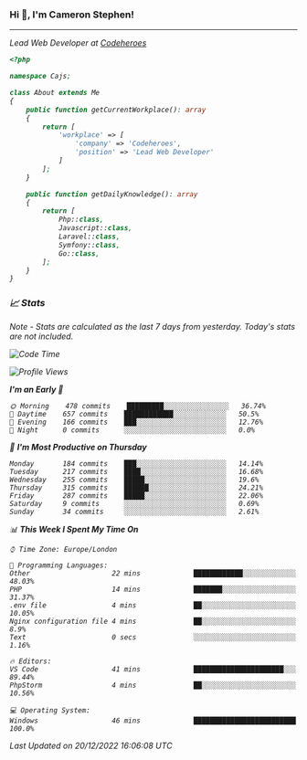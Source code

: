 ### Hi 👋, I'm Cameron Stephen!
<hr>
<p><em>Lead Web Developer at <a href="https://codeheroes.co.uk">Codeheroes</a></p>


```php
<?php

namespace Cajs;

class About extends Me
{
    public function getCurrentWorkplace(): array
    {
        return [
            'workplace' => [
                'company' => 'Codeheroes',
                'position' => 'Lead Web Developer'
            ]
        ];
    }

    public function getDailyKnowledge(): array
    {
        return [
            Php::class,
            Javascript::class,
            Laravel::class,
            Symfony::class,
            Go::class,
        ];
    }
}
```

### 📈 Stats
<p><em>Note - Stats are calculated as the last 7 days from yesterday. Today's stats are not included.</em></p>


<!--START_SECTION:waka-->
![Code Time](http://img.shields.io/badge/Code%20Time-3%2C232%20hrs%2010%20mins-blue)

![Profile Views](http://img.shields.io/badge/Profile%20Views-0-blue)

**I'm an Early 🐤** 

```text
🌞 Morning    478 commits    █████████░░░░░░░░░░░░░░░░   36.74% 
🌆 Daytime    657 commits    ████████████░░░░░░░░░░░░░   50.5% 
🌃 Evening    166 commits    ███░░░░░░░░░░░░░░░░░░░░░░   12.76% 
🌙 Night      0 commits      ░░░░░░░░░░░░░░░░░░░░░░░░░   0.0%

```
📅 **I'm Most Productive on Thursday** 

```text
Monday       184 commits    ███░░░░░░░░░░░░░░░░░░░░░░   14.14% 
Tuesday      217 commits    ████░░░░░░░░░░░░░░░░░░░░░   16.68% 
Wednesday    255 commits    █████░░░░░░░░░░░░░░░░░░░░   19.6% 
Thursday     315 commits    ██████░░░░░░░░░░░░░░░░░░░   24.21% 
Friday       287 commits    █████░░░░░░░░░░░░░░░░░░░░   22.06% 
Saturday     9 commits      ░░░░░░░░░░░░░░░░░░░░░░░░░   0.69% 
Sunday       34 commits     ░░░░░░░░░░░░░░░░░░░░░░░░░   2.61%

```


📊 **This Week I Spent My Time On** 

```text
⌚︎ Time Zone: Europe/London

💬 Programming Languages: 
Other                    22 mins             ████████████░░░░░░░░░░░░░   48.03% 
PHP                      14 mins             ███████░░░░░░░░░░░░░░░░░░   31.37% 
.env file                4 mins              ██░░░░░░░░░░░░░░░░░░░░░░░   10.05% 
Nginx configuration file 4 mins              ██░░░░░░░░░░░░░░░░░░░░░░░   8.9% 
Text                     0 secs              ░░░░░░░░░░░░░░░░░░░░░░░░░   1.16%

🔥 Editors: 
VS Code                  41 mins             ██████████████████████░░░   89.44% 
PhpStorm                 4 mins              ██░░░░░░░░░░░░░░░░░░░░░░░   10.56%

💻 Operating System: 
Windows                  46 mins             █████████████████████████   100.0%

```


 Last Updated on 20/12/2022 16:06:08 UTC
<!--END_SECTION:waka-->
